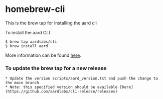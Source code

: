 # homebrew-cli 

This is the brew tap for installing the aard cli

To install the aard CLI 
```
$ brew tap aardlabs/cli
$ brew install aard
```

More information can be found [here](https://github.com/aardlabs/cli-release).


### To update the brew tap for a new release
```
* Update the version scripts/aard_version.txt and push the change to the main branch
* Note: this specified version should be available [here](https://github.com/aardlabs/cli-release/releases)
```
